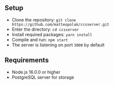 ## Setup
* Clone the repository: `git clone https://github.com/matteopolak/ccsserver.git`
* Enter the directory: `cd ccsserver`
* Install required packages: `yarn install`
* Compile and run: `npm start`
* The server is listening on port `3000` by default

## Requirements
* Node.js 16.0.0 or higher
* PostgreSQL server for storage